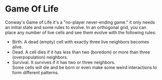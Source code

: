 # Game Of Life  
Conway's Game of Life it's a "no-player never-ending game." it only needs an initial state and some rules to evolve.
In an orthogonal grid, you can place any number of live cells and see them evolve with the following rules:  
- Birth. A dead (empty) cell with exactly three live neighbors becomes alive.
- Dead. A cell dies if it has less than two (boredom) or more than three (overpopulation) neighbors.  
- Survival. It survives if it has two or three neighbors.  
Some cells will die and be born or even make some weird interactions to form different patterns.  
